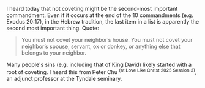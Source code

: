 I heard today that not coveting might be the second-most important commandment. 
Even if it occurs at the end of the 10 commandments (e.g. Exodus 20:17), in the Hebrew tradition, the last item 
in a list is apparently the second most important thing. Quote:

> You must not covet your neighbor’s house. You must not covet your neighbor’s spouse, servant, ox or donkey, or anything else that belongs to your neighbor.

Many people's sins (e.g. including that of King David) likely started with a root of coveting.
I heard this from Peter Chu <sup>(at Love Like Christ 2025 Session 3)</sup>, an adjunct professor at the Tyndale seminary.
